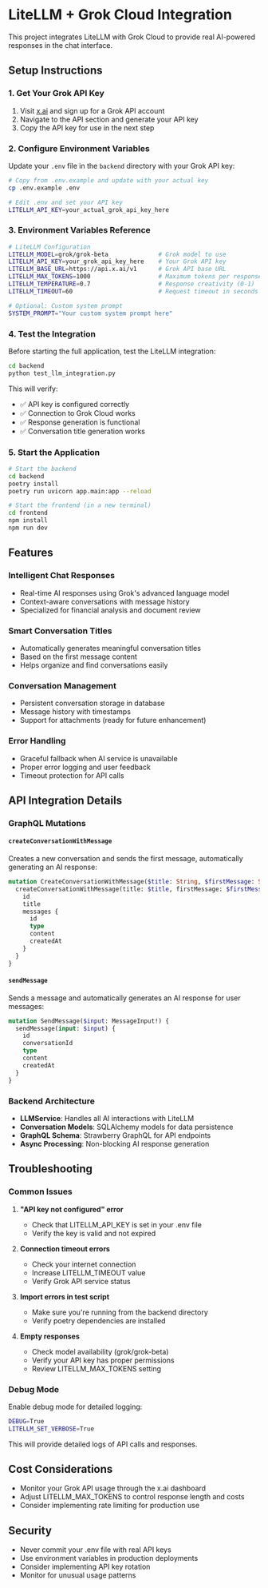# LiteLLM + Grok Cloud Integration

This project integrates LiteLLM with Grok Cloud to provide real AI-powered responses in the chat interface.

## Setup Instructions

### 1. Get Your Grok API Key

1. Visit [x.ai](https://x.ai) and sign up for a Grok API account
2. Navigate to the API section and generate your API key
3. Copy the API key for use in the next step

### 2. Configure Environment Variables

Update your `.env` file in the `backend` directory with your Grok API key:

```bash
# Copy from .env.example and update with your actual key
cp .env.example .env

# Edit .env and set your API key
LITELLM_API_KEY=your_actual_grok_api_key_here
```

### 3. Environment Variables Reference

```bash
# LiteLLM Configuration
LITELLM_MODEL=grok/grok-beta              # Grok model to use
LITELLM_API_KEY=your_grok_api_key_here    # Your Grok API key
LITELLM_BASE_URL=https://api.x.ai/v1      # Grok API base URL
LITELLM_MAX_TOKENS=1000                   # Maximum tokens per response
LITELLM_TEMPERATURE=0.7                   # Response creativity (0-1)
LITELLM_TIMEOUT=60                        # Request timeout in seconds

# Optional: Custom system prompt
SYSTEM_PROMPT="Your custom system prompt here"
```

### 4. Test the Integration

Before starting the full application, test the LiteLLM integration:

```bash
cd backend
python test_llm_integration.py
```

This will verify:
- ✅ API key is configured correctly
- ✅ Connection to Grok Cloud works
- ✅ Response generation is functional
- ✅ Conversation title generation works

### 5. Start the Application

```bash
# Start the backend
cd backend
poetry install
poetry run uvicorn app.main:app --reload

# Start the frontend (in a new terminal)
cd frontend
npm install
npm run dev
```

## Features

### Intelligent Chat Responses
- Real-time AI responses using Grok's advanced language model
- Context-aware conversations with message history
- Specialized for financial analysis and document review

### Smart Conversation Titles
- Automatically generates meaningful conversation titles
- Based on the first message content
- Helps organize and find conversations easily

### Conversation Management
- Persistent conversation storage in database
- Message history with timestamps
- Support for attachments (ready for future enhancement)

### Error Handling
- Graceful fallback when AI service is unavailable
- Proper error logging and user feedback
- Timeout protection for API calls

## API Integration Details

### GraphQL Mutations

#### `createConversationWithMessage`
Creates a new conversation and sends the first message, automatically generating an AI response:

```graphql
mutation CreateConversationWithMessage($title: String, $firstMessage: String!) {
  createConversationWithMessage(title: $title, firstMessage: $firstMessage) {
    id
    title
    messages {
      id
      type
      content
      createdAt
    }
  }
}
```

#### `sendMessage`
Sends a message and automatically generates an AI response for user messages:

```graphql
mutation SendMessage($input: MessageInput!) {
  sendMessage(input: $input) {
    id
    conversationId
    type
    content
    createdAt
  }
}
```

### Backend Architecture

- **LLMService**: Handles all AI interactions with LiteLLM
- **Conversation Models**: SQLAlchemy models for data persistence
- **GraphQL Schema**: Strawberry GraphQL for API endpoints
- **Async Processing**: Non-blocking AI response generation

## Troubleshooting

### Common Issues

1. **"API key not configured" error**
   - Check that LITELLM_API_KEY is set in your .env file
   - Verify the key is valid and not expired

2. **Connection timeout errors**
   - Check your internet connection
   - Increase LITELLM_TIMEOUT value
   - Verify Grok API service status

3. **Import errors in test script**
   - Make sure you're running from the backend directory
   - Verify poetry dependencies are installed

4. **Empty responses**
   - Check model availability (grok/grok-beta)
   - Verify your API key has proper permissions
   - Review LITELLM_MAX_TOKENS setting

### Debug Mode

Enable debug mode for detailed logging:

```bash
DEBUG=True
LITELLM_SET_VERBOSE=True
```

This will provide detailed logs of API calls and responses.

## Cost Considerations

- Monitor your Grok API usage through the x.ai dashboard
- Adjust LITELLM_MAX_TOKENS to control response length and costs
- Consider implementing rate limiting for production use

## Security

- Never commit your .env file with real API keys
- Use environment variables in production deployments
- Consider implementing API key rotation
- Monitor for unusual usage patterns
